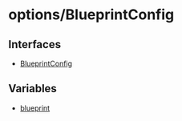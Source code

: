 # options/BlueprintConfig

## Interfaces

- [BlueprintConfig](interfaces/BlueprintConfig.md)

## Variables

- [blueprint](variables/blueprint.md)
